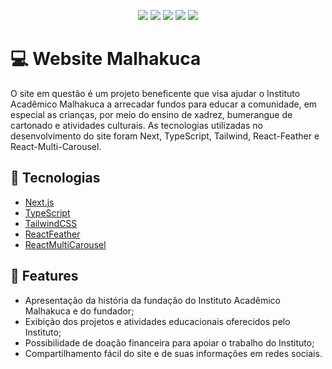 <p align="center">
  <img src="https://img.shields.io/badge/Next.js-000000?style=for-the-badge&logo=next-dot-js&logoColor=white" />
  <img src="https://img.shields.io/badge/TypeScript-007ACC?style=for-the-badge&logo=typescript&logoColor=white" />
  <img src="https://img.shields.io/badge/Tailwind_CSS-38B2AC?style=for-the-badge&logo=tailwind-css&logoColor=white" />
  <img src="https://img.shields.io/badge/React_Feather-2EBAC6?style=for-the-badge&logo=feather&logoColor=white" />
  <img src="https://img.shields.io/badge/React_Multi_Carousel-004455?style=for-the-badge&logo=react&logoColor=white" />
</p>

# 💻 Website Malhakuca

O site em questão é um projeto beneficente que visa ajudar o Instituto Acadêmico Malhakuca a arrecadar fundos para educar a comunidade, em especial as crianças, por meio do ensino de xadrez, bumerangue de cartonado e atividades culturais. As tecnologias utilizadas no desenvolvimento do site foram Next, TypeScript, Tailwind, React-Feather e React-Multi-Carousel.

## 🚀 Tecnologias

- [Next.js](https://nextjs.org/)
- [TypeScript](https://www.typescriptlang.org/)
- [TailwindCSS](https://tailwindcss.com/)
- [ReactFeather](https://github.com/feathericons/react-feather)
- [ReactMultiCarousel](https://github.com/YIZHUANG/react-multi-carousel)

## 📑 Features

- Apresentação da história da fundação do Instituto Acadêmico Malhakuca e do fundador;
- Exibição dos projetos e atividades educacionais oferecidos pelo Instituto;
- Possibilidade de doação financeira para apoiar o trabalho do Instituto;
- Compartilhamento fácil do site e de suas informações em redes sociais.
